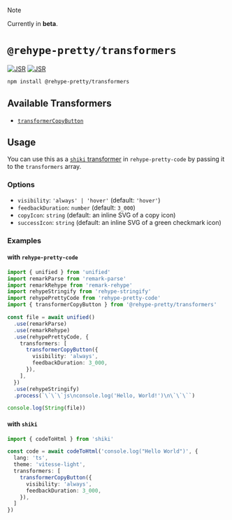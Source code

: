> [!NOTE]  
> Currently in **beta**.

# `@rehype-pretty/transformers`

[![JSR](https://jsr.io/badges/@rehype-pretty/transformers)](https://jsr.io/@rehype-pretty/transformers)
[![JSR](https://jsr.io/badges/@rehype-pretty/transformers/score)](https://jsr.io/@rehype-pretty/transformers)

```sh
npm install @rehype-pretty/transformers
```

## Available Transformers

- [`transformerCopyButton`](./src/copy-button.ts)

## Usage

You can use this as a [`shiki` transformer](https://shiki.style/guide/transformers) in `rehype-pretty-code` by passing it to the `transformers` array.

### Options

- `visibility`: `'always' | 'hover'` (default: `'hover'`)
- `feedbackDuration`: `number` (default: `3_000`)
- `copyIcon`: `string` (default: an inline SVG of a copy icon)
- `successIcon`: `string` (default: an inline SVG of a green checkmark icon)

### Examples

#### with `rehype-pretty-code`

  ```ts
  import { unified } from 'unified'
  import remarkParse from 'remark-parse'
  import remarkRehype from 'remark-rehype'
  import rehypeStringify from 'rehype-stringify'
  import rehypePrettyCode from 'rehype-pretty-code'
  import { transformerCopyButton } from '@rehype-pretty/transformers'

  const file = await unified()
    .use(remarkParse)
    .use(remarkRehype)
    .use(rehypePrettyCode, {
      transformers: [
        transformerCopyButton({
          visibility: 'always',
          feedbackDuration: 3_000,
        }),
      ],
    })
    .use(rehypeStringify)
    .process(`\`\`\`js\nconsole.log('Hello, World!')\n\`\`\``)

  console.log(String(file))
  ```

#### with `shiki`

  ```ts
  import { codeToHtml } from 'shiki'

  const code = await codeToHtml('console.log("Hello World")', {
    lang: 'ts',
    theme: 'vitesse-light',
    transformers: [
      transformerCopyButton({
        visibility: 'always',
        feedbackDuration: 3_000,
      }),
    ]
  })
  ```

